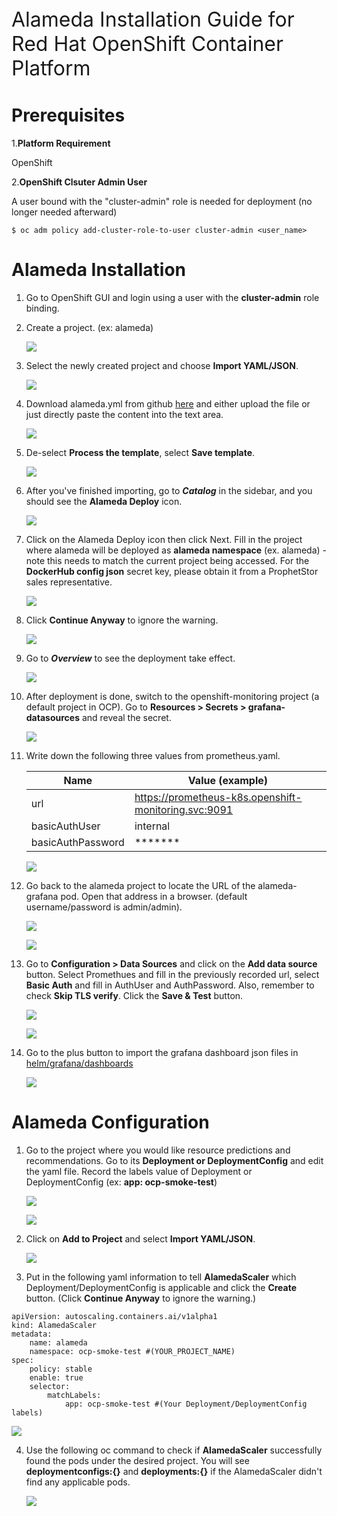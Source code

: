 <P style="font-size:24pt; bold">Alameda Installation Guide for Red Hat OpenShift Container Platform</p>

# Prerequisites
1.**Platform Requirement**

OpenShift

2.**OpenShift Clsuter Admin User**

A user bound with the "cluster-admin" role is needed for deployment (no longer needed afterward)
```
$ oc adm policy add-cluster-role-to-user cluster-admin <user_name>
```


# Alameda Installation

1. Go to OpenShift GUI and login using a user with the **cluster-admin** role binding.

2. Create a project. (ex: alameda)
	
	![](./img/openshift_guide/1.png)
	
3. Select the newly created project and choose **Import YAML/JSON**.
	
	![](./img/openshift_guide/2.png)
	
4. Download alameda.yml from github [here](https://github.com/containers-ai/alameda/blob/master/openshift/template/deploy/alameda.yml) and either upload the file or just directly paste the content into the text area.

	![](./img/openshift_guide/3.png)
	
5. De-select **Process the template**, select **Save template**.
	
	![](./img/openshift_guide/4.png)
	
6. After you've finished importing, go to ***Catalog*** in the sidebar, and you should see the **Alameda Deploy** icon.
	
	![](./img/openshift_guide/5.png)
	
7. Click on the Alameda Deploy icon then click Next. Fill in the project where alameda will be deployed as **alameda namespace** (ex. alameda) - note this needs to match the current project being accessed. For the **DockerHub config json** secret key, please obtain it from a ProphetStor sales representative. 
	
	![](./img/openshift_guide/6.png)
	
8. Click **Continue Anyway** to ignore the warning.
	
	![](./img/openshift_guide/7.png)
	
9. Go to ***Overview*** to see the deployment take effect.
	
	![](./img/openshift_guide/8.png)
	
10. After deployment is done, switch to the openshift-monitoring project (a default project in OCP). Go to **Resources > Secrets > grafana-datasources** and reveal the secret.
	
	![](./img/openshift_guide/9.png)
	
11. Write down the following three values from prometheus.yaml.

	| Name | Value (example)|
	| --- | --- |
	| url | https://prometheus-k8s.openshift-monitoring.svc:9091 |
	| basicAuthUser | internal |
	| basicAuthPassword | ******* |
	
	![](./img/openshift_guide/10.png)
	
12. Go back to the alameda project to locate the URL of the alameda-grafana pod. Open that address in a browser. (default username/password is admin/admin).
	
	![](./img/openshift_guide/11.png)
	
	![](./img/openshift_guide/12.png)
	
13. Go to **Configuration > Data Sources** and click on the **Add data source** button. Select Promethues and fill in the previously recorded url, select **Basic Auth** and fill in AuthUser and AuthPassword. Also, remember to check **Skip TLS verify**. Click the **Save & Test** button.
	
	![](./img/openshift_guide/13.png)
	
	![](./img/openshift_guide/14.png)
	
14. Go to the plus button to import the grafana dashboard json files in [helm/grafana/dashboards](../helm/grafana/dashboards/)

	![](./img/openshift_guide/15.png)

# Alameda Configuration

1. Go to the project where you would like resource predictions and recommendations. Go to its **Deployment or DeploymentConfig** and edit the yaml file. Record the labels value of Deployment or DeploymentConfig (ex: **app: ocp-smoke-test**) 
	
	![](./img/openshift_guide/16.png)
	
	![](./img/openshift_guide/17.png)
	
2. Click on **Add to Project** and select **Import YAML/JSON**.
	
	![](./img/openshift_guide/18.png)
	
3. Put in the following yaml information to tell **AlamedaScaler** which Deployment/DeploymentConfig is applicable and click the **Create** button. (Click **Continue Anyway** to ignore the warning.)

```
apiVersion: autoscaling.containers.ai/v1alpha1
kind: AlamedaScaler
metadata:
    name: alameda
    namespace: ocp-smoke-test #(YOUR_PROJECT_NAME)
spec:
    policy: stable
    enable: true
    selector:
        matchLabels:
            app: ocp-smoke-test #(Your Deployment/DeploymentConfig labels)
```
![](./img/openshift_guide/19.png)

4. Use the following oc command to check if **AlamedaScaler** successfully found the pods under the desired project. You will see **deploymentconfigs:{}** and **deployments:{}** if the AlamedaScaler didn't find any applicable pods.
	
	![](./img/openshift_guide/20.png)
	
